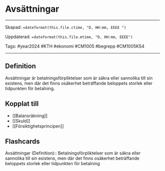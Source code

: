 # Avsättningar

---

Skapad: `=dateformat(this.file.ctime, "D, HH:mm, EEEE ")`

Uppdaterad: `=dateformat(this.file.mtime, "D, HH:mm, EEEE")`

Tags: #year2024 #KTH #ekonomi #CM1005 #begrepp #CM1005KS4

---

## Definition

Avsättningar är betalningsförpliktelser som är säkra eller sannolika till sin existens, men där det finns osäkerhet beträffande beloppets storlek eller tidpunkten för betalning.

## Kopplat till

- [[Balansräkning]]
- [[Skuld]]
- [[Försiktighetsprincipen]]

## Flashcards

Avsättningar (Definition):: Betalningsförpliktelser som är säkra eller sannolika till sin existens, men där det finns osäkerhet beträffande beloppets storlek eller tidpunkten för betalning
